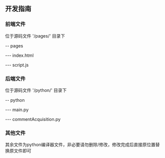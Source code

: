 ## 开发指南

### 前端文件
位于源码文件 '/pages/' 目录下

 -- pages

 --- index.html

 --- script.js


### 后端文件
位于源码文件 '/python/' 目录下

 -- python

 --- main.py

 --- commentAcquisition.py

### 其他文件
其余文件为python编译器文件，非必要请勿删除/修改，修改完成后直接原位置替换原文件即可